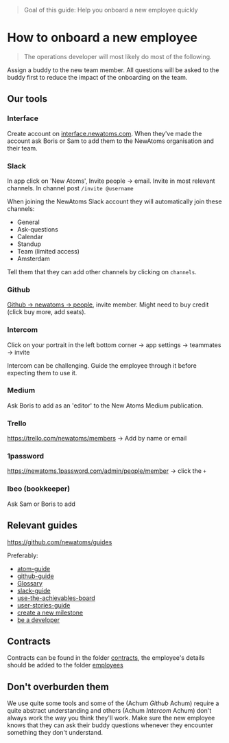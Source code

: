 > Goal of this guide: Help you onboard a new employee quickly

# How to onboard a new employee

> The operations developer will most likely do most of the following. 

Assign a buddy to the new team member. All questions will be asked to the buddy first to reduce the impact of the onboarding on the team.

## Our tools

### Interface

Create account on [interface.newatoms.com](https://interface.newatoms.com). When they've made the account ask Boris or Sam to add them to the NewAtoms organisation and their team.

### Slack

In app click on 'New Atoms', Invite people -> email.
Invite in most relevant channels. In channel post `/invite @username`

When joining the NewAtoms Slack account they will automatically join these channels:
- General
- Ask-questions
- Calendar
- Standup
- Team (limited access)
- Amsterdam

Tell them that they can add other channels by clicking on `channels`. 

### Github

[Github -> newatoms -> people](https://github.com/orgs/newatoms/people), invite member. Might need to buy credit (click buy more, add seats).

### Intercom

Click on your portrait in the left bottom corner -> app settings -> teammates -> invite

Intercom can be challenging. Guide the employee through it before expecting them to use it.

### Medium

Ask Boris to add as an 'editor' to the New Atoms Medium publication.

### Trello

https://trello.com/newatoms/members -> Add by name or email

### 1password

https://newatoms.1password.com/admin/people/member -> click the `+`

### Ibeo (bookkeeper)

Ask Sam or Boris to add 

## Relevant guides

https://github.com/newatoms/guides

Preferably:
- [atom-guide](https://github.com/newatoms/guides/tree/ready/atom-guide)
- [github-guide](https://github.com/newatoms/guides/tree/ready/github-guide)
- [Glossary](https://github.com/newatoms/guides/tree/ready/glossary)
- [slack-guide](https://github.com/newatoms/guides/tree/ready/slack-guide)
- [use-the-achievables-board](https://github.com/newatoms/guides/tree/ready/use-the-achievables-board)
- [user-stories-guide](https://github.com/newatoms/guides/tree/ready/user-stories-guide)
- [create a new milestone](https://github.com/newatoms/guides/tree/ready/create-a-new-milestone)
- [be a developer](https://github.com/newatoms/guides/tree/ready/be-a-developer)

## Contracts

Contracts can be found in the folder [contracts](https://github.com/newatoms/newatoms/tree/ready/internal/contracts), the employee's details should be added to the folder [employees](https://github.com/newatoms/newatoms/tree/ready/internal/employees)

## Don't overburden them

We use quite some tools and some of the (Achum *Github* Achum) require a quite abstract understanding and others (Achum *Intercom* Achum) don't always work the way you think they'll work. Make sure the new employee knows that they can ask their buddy questions whenever they encounter something they don't understand.
